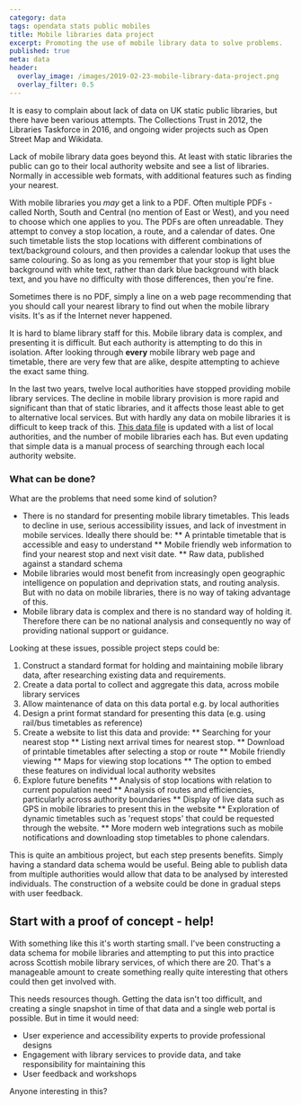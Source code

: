 ```yaml
---
category: data 
tags: opendata stats public mobiles
title: Mobile libraries data project
excerpt: Promoting the use of mobile library data to solve problems.
published: true
meta: data
header:
  overlay_image: /images/2019-02-23-mobile-library-data-project.png
  overlay_filter: 0.5
---
```


It is easy to complain about lack of data on UK static public libraries, but there have been various attempts. The Collections Trust in 2012, the Libraries Taskforce in 2016, and ongoing wider projects such as Open Street Map and Wikidata.

Lack of mobile library data goes beyond this. At least with static libraries the public can go to their local authority website and see a list of libraries. Normally in accessible web formats, with additional features such as finding your nearest.

With mobile libraries you *may* get a link to a PDF. Often multiple PDFs - called North, South and Central (no mention of East or West), and you need to choose which one applies to you. The PDFs are often unreadable. They attempt to convey a stop location, a route, and a calendar of dates. One such timetable lists the stop locations with different combinations of text/background colours, and then provides a calendar lookup that uses the same colouring. So as long as you remember that your stop is light blue background with white text, rather than dark blue background with black text, and you have no difficulty with those differences, then you're fine.

Sometimes there is no PDF, simply a line on a web page recommending that you should call your nearest library to find out when the mobile library visits. It's as if the Internet never happened.

It is hard to blame library staff for this. Mobile library data is complex, and presenting it is difficult. But each authority is attempting to do this in isolation. After looking through **every** mobile library web page and timetable, there are very few that are alike, despite attempting to achieve the exact same thing.

In the last two years, twelve local authorities have stopped providing mobile library services. The decline in mobile library provision is more rapid and significant than that of static libraries, and it affects those least able to get to alternative local services. But with hardly any data on mobile libraries it is difficult to keep track of this. [This data file](https://github.com/LibrariesHacked/mobiles-librarydata/blob/master/data/authorities.csv) is updated with a list of local authorities, and the number of mobile libraries each has. But even updating that simple data is a manual process of searching through each local authority website.

### What can be done?

What are the problems that need some kind of solution?

* There is no standard for presenting mobile library timetables. This leads to decline in use, serious accessibility issues, and lack of investment in mobile services. Ideally there should be:
** A printable timetable that is accessible and easy to understand
** Mobile friendly web information to find your nearest stop and next visit date.
** Raw data, published against a standard schema
* Mobile libraries would most benefit from increasingly open geographic intelligence on population and deprivation stats, and routing analysis. But with no data on mobile libraries, there is no way of taking advantage of this.
* Mobile library data is complex and there is no standard way of holding it. Therefore there can be no national analysis and consequently no way of providing national support or guidance.

Looking at these issues, possible project steps could be:

1. Construct a standard format for holding and maintaining mobile library data, after researching existing data and requirements.
2. Create a data portal to collect and aggregate this data, across mobile library services
3. Allow maintenance of data on this data portal e.g. by local authorities
4. Design a print format standard for presenting this data (e.g. using rail/bus timetables as reference) 
5. Create a website to list this data and provide:
** Searching for your nearest stop
** Listing next arrival times for nearest stop.
** Download of printable timetables after selecting a stop or route
** Mobile friendly viewing
** Maps for viewing stop locations
** The option to embed these features on individual local authority websites
5. Explore future benefits
** Analysis of stop locations with relation to current population need
** Analysis of routes and efficiencies, particularly across authority boundaries
** Display of live data such as GPS in mobile libraries to present this in the website
** Exploration of dynamic timetables such as 'request stops' that could be requested through the website.
** More modern web integrations such as mobile notifications and downloading stop timetables to phone calendars.

This is quite an ambitious project, but each step presents benefits. Simply having a standard data schema would be useful. Being able to publish data from multiple authorities would allow that data to be analysed by interested individuals. The construction of a website could be done in gradual steps with user feedback.

## Start with a proof of concept - help!

With something like this it's worth starting small. I've been constructing a data schema for mobile libraries and attempting to put this into practice across Scottish mobile library services, of which there are 20. That's a manageable amount to create something really quite interesting that others could then get involved with.

This needs resources though. Getting the data isn't too difficult, and creating a single snapshot in time of that data and a single web portal is possible. But in time it would need:

- User experience and accessibility experts to provide professional designs
- Engagement with library services to provide data, and take responsibility for maintaining this
- User feedback and workshops 

Anyone interesting in this?